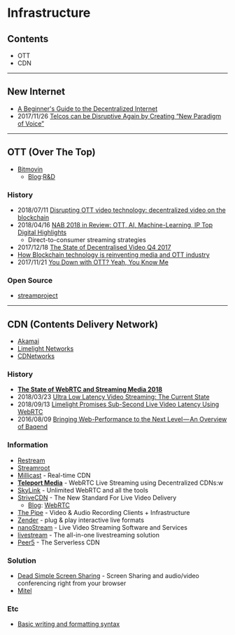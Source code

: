 # Infrastructure

## Contents
- OTT
- CDN

---
## New Internet
- [A Beginner's Guide to the Decentralized Internet](http://www.electronicbeats.net/a-beginners-guide-to-the-decentralized-internet/)
- 2017/11/26 [Telcos can be Disruptive Again by Creating “New Paradigm of Voice”](https://medium.com/@PankajSinghV/telcos-can-be-disruptive-again-by-creating-new-paradigm-of-voice-829948923d0f)


---
## OTT (Over The Top)
- [Bitmovin](https://bitmovin.com/)
    - [Blog](https://bitmovin.com/blog/):[R&D](https://bitmovin.com/research/)


### History
- 2018/07/11 [Disrupting OTT video technology: decentralized video on the blockchain](https://www.linkedin.com/pulse/disrupting-ott-video-technology-decentralized-luke-carriere)
- 2018/04/16 [NAB 2018 in Review: OTT, AI, Machine-Learning, IP Top Digital Highlights](https://www.sportsvideo.org/2018/04/16/nab-show-in-review-ott-ai-machine-learning-ip-reign-as-digital-highlights/)
    - Direct-to-consumer streaming strategies
- 2017/12/18 [The State of Decentralised Video Q4 2017](https://medium.com/paratii/the-state-of-decentralised-video-q4-2017-42663ff94b28)
- [How Blockchain technology is reinventing media and OTT industry](https://streamhash.com/how-blockchain-technology-is-reinventing-media-and-ott-industry/)
- 2017/11/21 [You Down with OTT? Yeah, You Know Me](https://medium.com/@terezdotcc/you-down-with-ott-yeah-you-know-me-a88bfd338d7b)

### Open Source
- [streamproject](https://github.com/streamproject)


---
## CDN (Contents Delivery Network)
- [Akamai](https://www.akamai.com/)
- [Limelight Networks](https://www.limelight.com)
- [CDNetworks](https://www.kr.cdnetworks.com/)


### History
- **[The State of WebRTC and Streaming Media 2018](http://www.streamingmedia.com/Articles/Editorial/Featured-Articles/The-State-of-WebRTC-and-Streaming-Media-2018-124068.aspx)**
- 2018/03/23 [Ultra Low Latency Video Streaming: The Current State](https://www.zender.tv/news/2018/3/23/ultra-low-latency-streaming-the-current-state)
- 2018/09/13 [Limelight Promises Sub-Second Live Video Latency Using WebRTC](http://www.streamingmedia.com/Articles/News/Online-Video-News/Limelight-Promises-Sub-Second-Live-Video-Latency-Using-WebRTC--127392.aspx)
- 2016/08/09 [Bringing Web-Performance to the Next Level — An Overview of Baqend](https://medium.baqend.com/bringing-web-performance-to-the-next-level-an-overview-of-baqend-be3521bc2faf)


### Information
- [Restream](https://restream.io/)
- [Streamroot](https://streamroot.io/)
- [Millicast](https://millicast.com/) - Real-time CDN
- **[Teleport Media](https://teleport.media)** - WebRTC Live Streaming using Decentralized CDNs:w
- [SkyLink](https://skylink.io/) - Unlimited WebRTC and all the tools
- [StriveCDN](https://strivetech.io/) - The New Standard For Live Video Delivery
    - [Blog](https://strivetech.io/blog/): [WebRTC](https://strivetech.io/blog/webrtc/)
- [The Pipe](https://addpipe.com/) - Video & Audio Recording Clients + Infrastructure
- [Zender](https://www.zender.tv/) - plug & play interactive live formats
- [nanoStream](https://www.nanocosmos.de/) - Live Video Streaming Software and Services
- [livestream](https://livestream.com/) - The all-in-one livestreaming solution
- [Peer5](https://www.peer5.com/) - The Serverless CDN



### Solution
- [Dead Simple Screen Sharing](https://www.deadsimplescreensharing.com/) - Screen Sharing and audio/video conferencing right from your browser
- [Mitel](https://www.mitel.com)


### Etc
- [Basic writing and formatting syntax](https://help.github.com/articles/basic-writing-and-formatting-syntax/)



